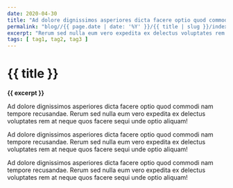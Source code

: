 ```yaml
---
date: 2020-04-30
title: "Ad dolore dignissimos asperiores dicta facere optio quod commodi nam tempore recusandae"
permalink: "blog//{{ page.date | date: '%Y' }}/{{ title | slug }}/index.html"
excerpt: "Rerum sed nulla eum vero expedita ex delectus voluptates rem at neque quos facere sequi unde optio aliquam!"
tags: [ tag1, tag2, tag3 ]
---
```


<h1 class="leading-tight mb-8">
    {{ title }}
</h1>

<p>
    <strong>
        {{ excerpt }}
    </strong>
</p>

Ad dolore dignissimos asperiores dicta facere optio quod commodi nam tempore recusandae. Rerum sed nulla eum vero expedita ex delectus voluptates rem at neque quos facere sequi unde optio aliquam!

Ad dolore dignissimos asperiores dicta facere optio quod commodi nam tempore recusandae. Rerum sed nulla eum vero expedita ex delectus voluptates rem at neque quos facere sequi unde optio aliquam!

Ad dolore dignissimos asperiores dicta facere optio quod commodi nam tempore recusandae. Rerum sed nulla eum vero expedita ex delectus voluptates rem at neque quos facere sequi unde optio aliquam!

